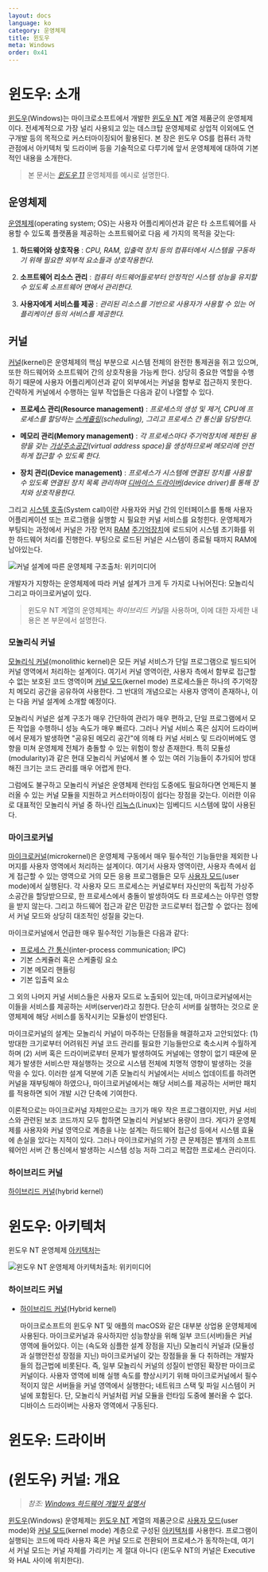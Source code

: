 ```yaml
---
layout: docs
language: ko
category: 운영체제
title: 윈도우
meta: Windows
order: 0x41
---
```

# 윈도우: 소개
[윈도우](https://ko.wikipedia.org/wiki/마이크로소프트_윈도우)(Windows)는 마이크로소프트에서 개발한 [윈도우 NT](https://ko.wikipedia.org/wiki/윈도우_NT) 계열 제품군의 운영체제이다. 전세계적으로 가장 널리 사용되고 있는 데스크탑 운영체제로 상업적 이외에도 연구개발 등의 목적으로 커스터마이징되어 활용된다. 본 장은 윈도우 OS를 컴퓨터 과학 관점에서 아키텍처 및 드라이버 등을 기술적으로 다루기에 앞서 운영체제에 대하여 기본적인 내용을 소개한다.

> 본 문서는 [*윈도우 11*](https://ko.wikipedia.org/wiki/윈도우_11) 운영체제를 예시로 설명한다.

## 운영체제
[운영체제](https://ko.wikipedia.org/wiki/운영_체제)(operating system; OS)는 사용자 어플리케이션과 같은 타 소프트웨어를 사용할 수 있도록 플랫폼을 제공하는 소프트웨어로 다음 세 가지의 목적을 갖는다:

1. **하드웨어와 상호작용**
    : *CPU, RAM, 입출력 장치 등의 컴퓨터에서 시스템을 구동하기 위해 필요한 외부적 요소들과 상호작용한다.*

2. **소프트웨어 리소스 관리**
    : *컴퓨터 하드웨어들로부터 안정적인 시스템 성능을 유지할 수 있도록 소프트웨어 면에서 관리한다.*

3. **사용자에게 서비스를 제공**
    : *관리된 리소스를 기반으로 사용자가 사용할 수 있는 어플리케이션 등의 서비스를 제공한다.* 

## 커널
[커널](https://ko.wikipedia.org/wiki/커널_(컴퓨팅))(kernel)은 운영체제의 핵심 부분으로 시스템 전체의 완전한 통제권을 쥐고 있으며, 또한 하드웨어와 소프트웨어 간의 상호작용을 가능케 한다. 상당히 중요한 역할을 수행하기 때문에 사용자 어플리케이션과 같이 외부에서는 커널을 함부로 접근하지 못한다. 간략하게 커널에서 수행하는 일부 작업들은 다음과 같이 나열할 수 있다.

* **프로세스 관리(Resource management)**
    : *프로세스의 생성 및 제거, CPU에 프로세스를 할당하는 [스케쥴링](https://ko.wikipedia.org/wiki/스케줄링_(컴퓨팅))(scheduling), 그리고 프로세스 간 통신을 담당한다.*

* **메모리 관리(Memory management)**
    : *각 프로세스마다 주기억장치에 제한된 용량을 갖는 [가상주소공간](https://ko.wikipedia.org/wiki/가상_주소_공간)(virtual address space)을 생성하므로써 메모리에 안전하게 접근할 수 있도록 한다.*

* **장치 관리(Device management)**
    : *프로세스가 시스템에 연결된 장치를 사용할 수 있도록 연결된 장치 목록 관리하며 [디바이스 드라이버](https://ko.wikipedia.org/wiki/장치_드라이버)(device driver)를 통해 장치와 상호작용한다.*

그리고 [시스템 호출](https://ko.wikipedia.org/wiki/시스템_호출)(System call)이란 사용자와 커널 간의 인터페이스를 통해 사용자 어플리케이션 또는 프로그램을 실행할 시 필요한 커널 서비스를 요청힌다. 운영체제가 부팅되는 과정에서 커널은 가장 먼저 [RAM](https://ko.wikipedia.org/wiki/랜덤_액세스_메모리) [주기억장치](https://ko.wikipedia.org/wiki/주기억장치)에 로드되어 시스템 초기화를 위한 하드웨어 처리를 진행한다. 부팅으로 로드된 커널은 시스템이 종료될 때까지 RAM에 남아있는다.

![커널 설계에 따른 운영체제 구조<sub><i>출처: <a href="https://commons.wikimedia.org/wiki/File:OS-structure2.svg">위키미디어</a></i></sub>](/images/docs/windows/windows_kernel_designs.png)

개발자가 지향하는 운영체제에 따라 커널 설계가 크게 두 가지로 나뉘어진다: 모놀리식 그리고 마이크로커널이 있다.

> 윈도우 NT 계열의 운영체제는 *하이브리드 커널*을 사용하며, 이에 대한 자세한 내용은 본 부문에서 설명한다.

### 모놀리식 커널
[모놀리식 커널](https://ko.wikipedia.org/wiki/모놀리식_커널)(monolithic kernel)은 모든 커널 서비스가 단일 프로그램으로 빌드되어 커널 영역에서 처리하는 설계이다. 여기서 커널 영역이란, 사용자 측에서 함부로 접근할 수 없는 보호된 코드 영역이며 [커널 모드](https://ko.wikipedia.org/wiki/보호_링#수퍼바이저_모드)(kernel mode) 프로세스들은 하나의 주기억장치 메모리 공간을 공유하여 사용한다. 그 반대의 개념으로는 사용자 영역이 존재하나, 이는 다음 커널 설계에 소개할 예정이다.

모놀리식 커널은 설계 구조가 매우 간단하여 관리가 매우 편하고, 단일 프로그램에서 모든 작업을 수행하니 성능 속도가 매우 빠르다. 그러나 커널 서비스 혹은 심지어 드라이버에서 문제가 발생하면 "공유된 메모리 공간"에 의해 타 커널 서비스 및 드라이버에도 영향을 미쳐 운영체제 전체가 충돌할 수 있는 위험이 항상 존재한다. 특히 모듈성(modularity)과 같은 현대 모놀리식 커널에서 볼 수 있는 여러 기능들이 추가되어 방대해진 크기는 코드 관리를 매우 어렵게 한다.

그럼에도 불구하고 모놀리식 커널은 운영체제 런타임 도중에도 필요하다면 언제든지 불러올 수 있는 커널 모듈을 지원하고 커스터마이징이 쉽다는 장점을 갖는다. 이러한 이유로 대표적인 모놀리식 커널 중 하나인 [리눅스](../ko.COMPUTER_LinuxOS)(Linux)는 임베디드 시스템에 많이 사용된다.

### 마이크로커널
[마이크로커널](https://ko.wikipedia.org/wiki/마이크로커널)(microkernel)은 운영체제 구동에서 매우 필수적인 기능들만을 제외한 나머지를 사용자 영역에서 처리하는 설계이다. 여기서 사용자 영역이란, 사용자 측에서 쉽게 접근할 수 있는 영역으로 거의 모든 응용 프로그램들은 모두 [사용자 모드](https://ko.wikipedia.org/wiki/사용자_공간)(user mode)에서 실행된다. 각 사용자 모드 프로세스는 커널로부터 자신만의 독립적 가상주소공간을 할당받으므로, 한 프로세스에서 충돌이 발생하여도 타 프로세스는 아무런 영향을 받지 않는다. 그리고 하드웨어 접근과 같은 민감한 코드로부터 접근할 수 없다는 점에서 커널 모드와 상당히 대조적인 성질을 갖는다.

마이크로커널에서 언급한 매우 필수적인 기능들은 다음과 같다:

* [프로세스 간 통신](https://ko.wikipedia.org/wiki/프로세스_간_통신)(inter-process communication; IPC)
* 기본 스케쥴러 혹은 스케줄링 요소
* 기본 메모리 핸들링
* 기본 입출력 요소

그 외의 나머지 커널 서비스들은 사용자 모드로 노출되어 있는데, 마이크로커널에서는 이들을 서비스를 제공하는 서버(server)라고 칭한다. 단순히 서버를 실행하는 것으로 운영체제에 해당 서비스를 동작시키는 모듈성이 반영된다.

마이크로커널의 설계는 모놀리식 커널이 마주하는 단점들을 해결하고자 고안되었다: (1) 방대한 크기로부터 어려워진 커널 코드 관리를 필요한 기능들만으로 축소시켜 수월하게 하며 (2) 서버 혹은 드라이버로부터 문제가 발생하여도 커널에는 영향이 없기 때문에 문제가 발생한 서비스만 재실행하는 것으로 시스템 전체에 치명적 영향이 발생하는 것을 막을 수 있다. 이러한 설계 덕분에 기존 모놀리식 커널에서는 서비스 업데이트를 하려면 커널을 재부팅해야 하였으나, 마이크로커널에서는 해당 서비스를 제공하는 서버만 패치를 적용하면 되어 개발 시간 단축에 기여한다.

이론적으로는 마이크로커널 자체만으로는 크기가 매우 작은 프로그램이지만, 커널 서비스와 관련된 보조 코드까지 모두 합하면 모놀리식 커널보다 용량이 크다. 게다가 운영체제를 사용자와 커널 영역으로 계층을 나눈 설계는 하드웨어 접근성 등에서 시스템 효율에 손실을 있다는 지적이 있다. 그러나 마이크로커널의 가장 큰 문제점은 별개의 소프트웨어인 서버 간 통신에서 발생하는 시스템 성능 저하 그리고 복잡한 프로세스 관리이다.

### 하이브리드 커널
[하이브리드 커널](https://ko.wikipedia.org/wiki/하이브리드_커널)(hybrid kernel)

# 윈도우: 아키텍처
윈도우 NT 운영체제 [아키텍처](https://ko.wikipedia.org/wiki/윈도우_NT_아키텍처)는

![윈도우 NT 운영체제 아키텍처<sub><i>출처: <a href="https://commons.wikimedia.org/wiki/File:Windows_2000_architecture.svg">위키미디어</a></i></sub>](/images/docs/windows/windows_nt_architecture.png)









    
### 하이브리드 커널

* [하이브리드 커널](https://ko.wikipedia.org/wiki/하이브리드_커널)(Hybrid kernel)

    마이크로소프트의 윈도우 NT 및 애플의 macOS와 같은 대부분 상업용 운영체제에 사용된다. 마이크로커널과 유사하지만 성능향상을 위해 일부 코드(서버)들은 커널 영역에 들어있다. 이는 (속도와 심플한 설계 장점을 지닌) 모놀리식 커널과 (모듈성과 실행안전성 장점을 지닌) 마이크로커널이 갖는 장점들을 둘 다 취하려는 개발자들의 접근법에 비롯된다. 즉, 일부 모놀리식 커널의 성질이 반영된 확장판 마이크로커널이다. 사용자 영역에 비해 실행 속도를 향상시키기 위해 마이크로커널에서 필수적이지 않은 서버들을 커널 영역에서 실행한다; 네트워크 스택 및 파일 시스템이 커널에 포함된다. 단, 모놀리식 커널처럼 커널 모듈을 런타임 도중에 불러올 수 없다. 디바이스 드라이버는 사용자 영역에서 구동된다.

    


# 윈도우: 드라이버


# (윈도우) 커널: 개요
> *참조: [Windows 하드웨어 개발자 설명서](https://docs.microsoft.com/ko-kr/windows-hardware/drivers/)*

[윈도우](https://ko.wikipedia.org/wiki/마이크로소프트_윈도우)(Windows) 운영체제는 [윈도우 NT](https://ko.wikipedia.org/wiki/윈도우_NT) 계열의 제품군으로 [사용자 모드](https://ko.wikipedia.org/wiki/사용자_공간)(user mode)와 [커널 모드](https://ko.wikipedia.org/wiki/보호_링#수퍼바이저_모드)(kernel mode) 계층으로 구성된 [아키텍처](https://ko.wikipedia.org/wiki/윈도우_NT_아키텍처)를 사용한다. 프로그램이 실행되는 코드에 따라 사용자 혹은 커널 모드로 전환되어 프로세스가 동작하는데, 여기서 커널 모드는 커널 자체를 가리키는 게 절대 아니다 (윈도우 NT의 커널은 Executive와 HAL 사이에 위치한다).
